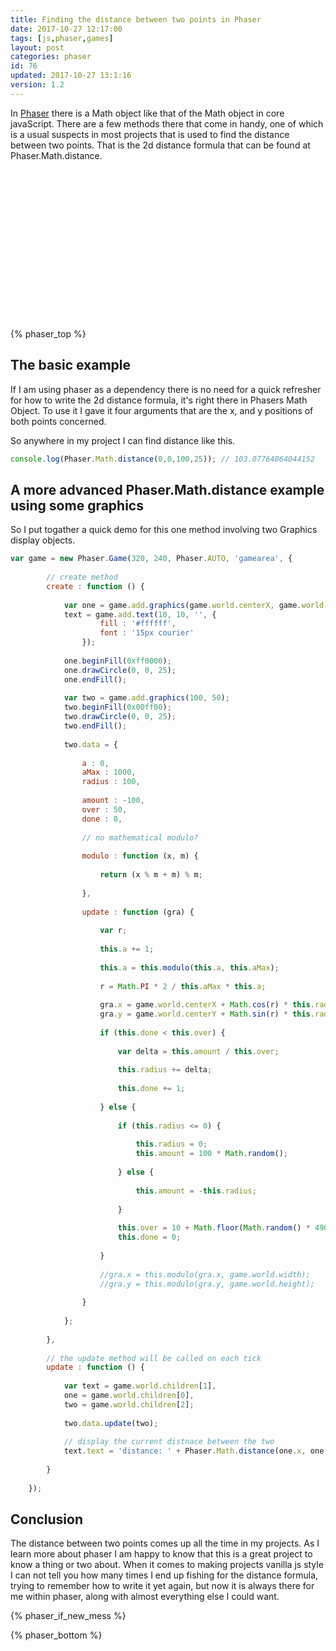 ```yaml
---
title: Finding the distance between two points in Phaser
date: 2017-10-27 12:17:00
tags: [js,phaser,games]
layout: post
categories: phaser
id: 76
updated: 2017-10-27 13:1:16
version: 1.2
---
```


In [Phaser](http://phaser.io/) there is a Math object like that of the Math object in core javaScript. There are a few methods there that come in handy, one of which is a usual suspects in most projects that is used to find the distance between two points. That is the 2d distance formula that can be found at Phaser.Math.distance.

<!-- more -->

<div id="gamearea" style="width:320px;height:240px;margin-left:auto;margin-right:auto;"></div>
<script>
var game = new Phaser.Game(320, 240, Phaser.AUTO, 'gamearea', {

        // create method
        create : function () {

            var one = game.add.graphics(game.world.centerX, game.world.centerY),
            text = game.add.text(10, 10, '', {
                    fill : '#ffffff',
                    font : '15px courier'
                });

            one.beginFill(0xff0000);
            one.drawCircle(0, 0, 25);
            one.endFill();

            var two = game.add.graphics(100, 50);
            two.beginFill(0x00ff00);
            two.drawCircle(0, 0, 25);
            two.endFill();

            two.data = {

                a : 0,
                aMax : 1000,
                radius : 100,

                amount : -100,
                over : 50,
                done : 0,

                // no mathematical modulo?

                modulo : function (x, m) {

                    return (x % m + m) % m;

                },

                update : function (gra) {

                    var r;

                    this.a += 1;

                    this.a = this.modulo(this.a, this.aMax);

                    r = Math.PI * 2 / this.aMax * this.a;

                    gra.x = game.world.centerX + Math.cos(r) * this.radius;
                    gra.y = game.world.centerY + Math.sin(r) * this.radius;

                    if (this.done < this.over) {

                        var delta = this.amount / this.over;

                        this.radius += delta;

                        this.done += 1;

                    } else {

                        if (this.radius <= 0) {

                            this.radius = 0;
                            this.amount = 100 * Math.random();

                        } else {

                            this.amount = -this.radius;

                        }

                        this.over = 10 + Math.floor(Math.random() * 490);
                        //this.over = Math.floor(Math.random() * 950) + 50;
                        this.done = 0;

                    }

                    //gra.x = this.modulo(gra.x, game.world.width);
                    //gra.y = this.modulo(gra.y, game.world.height);

                }

            };

            console.log(Phaser.Math);

            //console.log(Phaser.Math.distance(one.x, one.y, two.x, two.y));

        },

        // the update method will be called on each tick
        update : function () {

            var text = game.world.children[1],
            one = game.world.children[0],
            two = game.world.children[2];

            two.data.update(two);

            text.text = 'distance: ' + Phaser.Math.distance(one.x, one.y, two.x, two.y).toFixed(2);

        }

    });
</script>

{% phaser_top %}

## The basic example

If I am using phaser as a dependency there is no need for a quick refresher for how to write the 2d distance formula, it's right there in Phasers Math Object. To use it I gave it four arguments that are the x, and y positions of both points concerned.

So anywhere in my project I can find distance like this.

```js
console.log(Phaser.Math.distance(0,0,100,25)); // 103.07764064044152
```

## A more advanced Phaser.Math.distance example using some graphics

So I put togather a quick demo for this one method involving two Graphics display objects.

```js
var game = new Phaser.Game(320, 240, Phaser.AUTO, 'gamearea', {
 
        // create method
        create : function () {
 
            var one = game.add.graphics(game.world.centerX, game.world.centerY),
            text = game.add.text(10, 10, '', {
                    fill : '#ffffff',
                    font : '15px courier'
                });
 
            one.beginFill(0xff0000);
            one.drawCircle(0, 0, 25);
            one.endFill();
 
            var two = game.add.graphics(100, 50);
            two.beginFill(0x00ff00);
            two.drawCircle(0, 0, 25);
            two.endFill();
 
            two.data = {
 
                a : 0,
                aMax : 1000,
                radius : 100,
 
                amount : -100,
                over : 50,
                done : 0,
 
                // no mathematical modulo?
 
                modulo : function (x, m) {
 
                    return (x % m + m) % m;
 
                },
 
                update : function (gra) {
 
                    var r;
 
                    this.a += 1;
 
                    this.a = this.modulo(this.a, this.aMax);
 
                    r = Math.PI * 2 / this.aMax * this.a;
 
                    gra.x = game.world.centerX + Math.cos(r) * this.radius;
                    gra.y = game.world.centerY + Math.sin(r) * this.radius;
 
                    if (this.done < this.over) {
 
                        var delta = this.amount / this.over;
 
                        this.radius += delta;
 
                        this.done += 1;
 
                    } else {
 
                        if (this.radius <= 0) {
 
                            this.radius = 0;
                            this.amount = 100 * Math.random();
 
                        } else {
 
                            this.amount = -this.radius;
 
                        }
 
                        this.over = 10 + Math.floor(Math.random() * 490);
                        this.done = 0;
 
                    }
 
                    //gra.x = this.modulo(gra.x, game.world.width);
                    //gra.y = this.modulo(gra.y, game.world.height);
 
                }
 
            };
 
        },
 
        // the update method will be called on each tick
        update : function () {
 
            var text = game.world.children[1],
            one = game.world.children[0],
            two = game.world.children[2];
 
            two.data.update(two);
 
            // display the current distnace between the two
            text.text = 'distance: ' + Phaser.Math.distance(one.x, one.y, two.x, two.y).toFixed(2);
 
        }
 
    });
```

## Conclusion

The distance between two points comes up all the time in my projects. As I learn more about phaser I am happy to know that this is a great project to know a thing or two about. When it comes to making projects vanilla js style I can not tell you how many times I end up fishing for the distance formula, trying to remember how to write it yet again, but now it is always there for me within phaser, along with almost everything else I could want.

{% phaser_if_new_mess %}

{% phaser_bottom %}